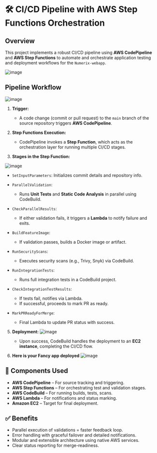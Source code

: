 # 🛠️ CI/CD Pipeline with AWS Step Functions Orchestration

## Overview

This project implements a robust CI/CD pipeline using **AWS CodePipeline** and **AWS Step Functions** to automate and orchestrate application testing and deployment workflows for the `Numerix-webapp`.

![image](https://github.com/user-attachments/assets/c8d8f186-a7aa-41a0-bc67-654345679233)



## Pipeline Workflow

![image](https://github.com/user-attachments/assets/5143c751-6122-470e-adcb-55d959073d7e)


1. **Trigger:**

   * A code change (commit or pull request) to the `main` branch of the source repository triggers **AWS CodePipeline**.

2. **Step Functions Execution:**

   * CodePipeline invokes a **Step Function**, which acts as the orchestration layer for running multiple CI/CD stages.

3. **Stages in the Step Function:**
   

![image](https://github.com/user-attachments/assets/f135b997-afb7-4c01-8fa3-efc0c42b8fa3)

   * `SetInputParameters`: Initializes commit details and repository info.
   * `ParallelValidation`:

     * Runs **Unit Tests** and **Static Code Analysis** in parallel using CodeBuild.
   * `CheckParallelResults`:

     * If either validation fails, it triggers a **Lambda** to notify failure and exits.
   * `BuildFeatureImage`:

     * If validation passes, builds a Docker image or artifact.
   * `RunSecurityScans`:

     * Executes security scans (e.g., Trivy, Snyk) via CodeBuild.
   * `RunIntegrationTests`:

     * Runs full integration tests in a CodeBuild project.
   * `CheckIntegrationTestResults`:

     * If tests fail, notifies via Lambda.
     * If successful, proceeds to mark PR as ready.
   * `MarkPRReadyForMerge`:

     * Final Lambda to update PR status with success.

5. **Deployment:**
   ![image](https://github.com/user-attachments/assets/cface629-bc1e-45a9-b5fb-dfa01d7bc6e4)


   * Upon success, CodeBuild handles the deployment to an **EC2 instance**, completing the CI/CD flow.

6. **Here is your Fancy app deployed**
   ![image](https://github.com/user-attachments/assets/8ee55a4f-6abe-47f7-b2fa-85d2c60ef48d)


## 🔧 Components Used

* **AWS CodePipeline** – For source tracking and triggering.
* **AWS Step Functions** – For orchestrating test and validation stages.
* **AWS CodeBuild** – For running builds, tests, scans.
* **AWS Lambda** – For notifications and status marking.
* **Amazon EC2** – Target for final deployment.

## ✅ Benefits

* Parallel execution of validations = faster feedback loop.
* Error handling with graceful failover and detailed notifications.
* Modular and extensible architecture using native AWS services.
* Clear status reporting for merge-readiness.



